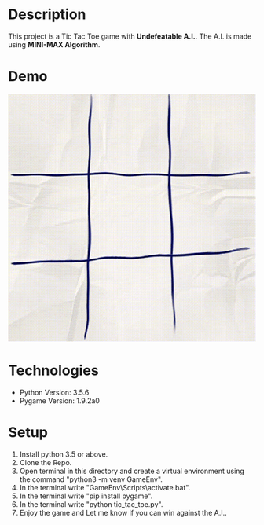 # Description
This project is a Tic Tac Toe game with **Undefeatable A.I.**. The A.I. is made using **MINI-MAX Algorithm**.

# Demo 
![DEMO](https://github.com/FazleRabbbiferdaus172/tic_tac_toe/blob/master/demo.gif)
# Technologies
* Python Version: 3.5.6
* Pygame Version: 1.9.2a0

# Setup
1. Install python 3.5 or above.
2. Clone the Repo.
3. Open terminal in this directory and create a virtual environment using the command "python3 -m venv GameEnv".
4. In the terminal write "GameEnv\Scripts\activate.bat".
5. In the terminal write "pip install pygame".
6. In the terminal write "python tic_tac_toe.py".
7. Enjoy the game and Let me know if you can win against the A.I..

